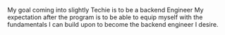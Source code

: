 My goal coming into slightly Techie is to be a backend Engineer
My expectation after the program is to be able to equip myself with the fundamentals I can build upon to become the backend engineer I desire.
